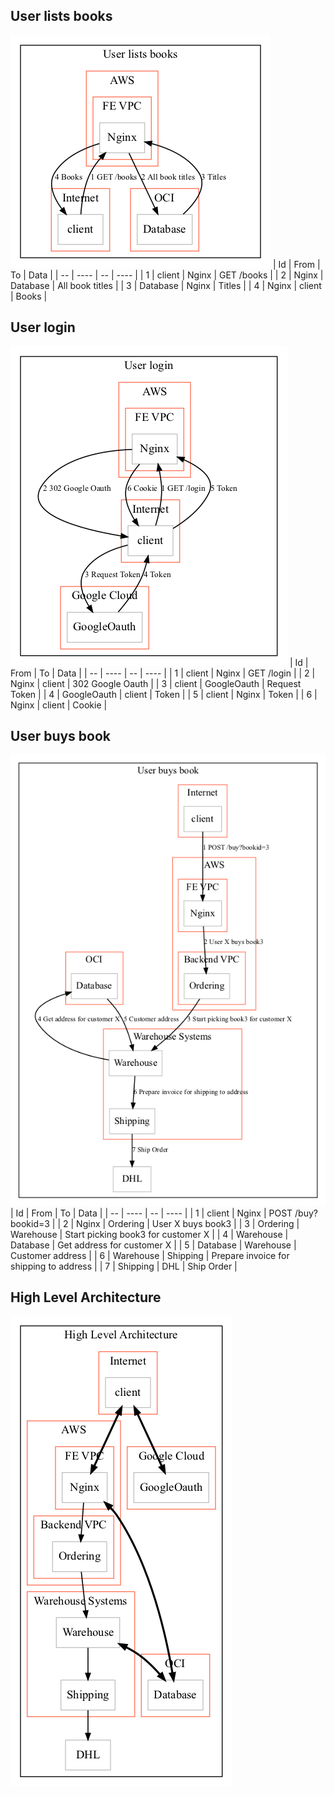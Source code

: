 ## User lists books
![User lists books](output/User%20lists%20books.png)
| Id | From | To | Data |
| -- | ---- | -- | ---- |
| 1 | client | Nginx | GET /books |
| 2 | Nginx | Database | All book titles |
| 3 | Database | Nginx | Titles |
| 4 | Nginx | client | Books |
## User login
![User login](output/User%20login.png)
| Id | From | To | Data |
| -- | ---- | -- | ---- |
| 1 | client | Nginx | GET /login |
| 2 | Nginx | client | 302 Google Oauth |
| 3 | client | GoogleOauth | Request Token |
| 4 | GoogleOauth | client | Token |
| 5 | client | Nginx | Token |
| 6 | Nginx | client | Cookie |
## User buys book
![User buys book](output/User%20buys%20book.png)
| Id | From | To | Data |
| -- | ---- | -- | ---- |
| 1 | client | Nginx | POST /buy?bookid=3 |
| 2 | Nginx | Ordering | User X buys book3 |
| 3 | Ordering | Warehouse | Start picking book3 for customer X |
| 4 | Warehouse | Database | Get address for customer X |
| 5 | Database | Warehouse | Customer address |
| 6 | Warehouse | Shipping | Prepare invoice for shipping to address |
| 7 | Shipping | DHL | Ship Order |
## High Level Architecture
![High Level Architecture](output/High%20Level%20Architecture.png)
